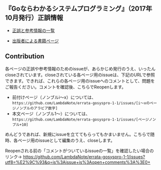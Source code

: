 ## 『Goならわかるシステムプログラミング』（2017年10月発行）正誤情報

* [正誤と参考情報の一覧](https://github.com/LambdaNote/errata-gosyspro-1-1/issues?q=is%3Aissue+is%3Aopen+sort%3Acreated-asc)

* [出版者による書籍ページ](https://www.lambdanote.com/products/go)

## Contribution

各ページの正誤や参考情報のためのissueが、あらかじめ発行のうえ、いったんcloseされています。closeされている各ページ用のissueは、下記のURLで参照できます。できれば、これらの各ページ用のissueへのコメントとして、問題をご報告ください。コメントを確認後、こちらでReopenします。

* 前付けページ（ノンブルi～x）については、`https://github.com/LambdaNote/errata-gosyspro-1-1/issues/[i～xのページノンブルのアラビア数字]`
* 本文ページ（ノンブル1～）については、`https://github.com/LambdaNote/errata-gosyspro-1-1/issues/[ページノンブル+10]`

めんどうであれば、新規にissueを立ててもらってもかまいません。こちらで随時、各ページ用のissueとして編集のうえ、closeします。

Reopenされる前の「コメントがついているissueの一覧」を確認したい場合のリンク→ https://github.com/LambdaNote/errata-gosyspro-1-1/issues?utf8=%E2%9C%93&q=is%3Aissue+is%3Aopen+comments%3A%3E0+

